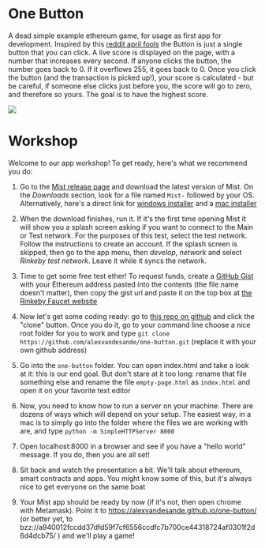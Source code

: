 One Button
===========

A dead simple example ethereum game, for usage as first app for development. Inspired by this [reddit april fools](https://www.reddit.com/r/thebutton/) the Button is just a single button that you can click. A live score is displayed on the page, with a number that increases every second. If anyone clicks the button, the number goes back to 0. If it overflows 255, it goes back to 0. Once you click the button (and the transaction is picked up!), your score is calculated - but be careful, if someone else clicks just before you, the score will go to zero, and therefore so yours. The goal is to have the highest score.

<img src="https://github.com/alexvandesande/one-button/blob/master/screenhot.png?raw=true" size="100">

Workshop
========


Welcome to our app workshop! To get ready, here's what we recommend you do:

1) Go to the [Mist release page](https://github.com/ethereum/mist/releases/tag/v0.9.0) and download the latest version of Mist. On the *Downloads* section, look for a file named `Mist-` followed by your OS. Alternatively, here's a direct link for [windows installer](https://www.dropbox.com/s/4kksukm3zzos0s9/Mist-installer-0-9-0.exe?dl=0) and a [mac installer](https://www.dropbox.com/s/j7zqfdsde6colp9/Mist-0.9.0.dmg?dl=0)

2) When the download finishes, run it. If it's the first time opening Mist it will show you a splash screen asking if you want to connect to the Main or Test network. For the purposes of this test, select the test network. Follow the instructions to create an account. If the splash screen is skipped, then go to the app menu, then *develop*, *network* and select *Rinkeby test network*. Leave it while it syncs the network.

3) Time to get some free test ether! To request funds, create a [GitHub Gist](https://gist.github.com) with your Ethereum address pasted into the contents (the file name doesn't matter), then copy the gist url and paste it on the top box at [the Rinkeby Faucet website](https://faucet.rinkeby.io)

4) Now let's get some coding ready: go to [this repo on github](https://github.com/alexvandesande/one-button) and click the "clone" button. Once you do it, go to your command line choose a nice root folder for you to work and type `git clone https://github.com/alexvandesande/one-button.git` (replace it with your own github address)

5) Go into the `one-button` folder. You can open index.html and take a look at it: this is our end goal. But don't stare at it too long: rename that file something else and rename the file `empty-page.html` as `index.html` and open it on your favorite text editor

6) Now, you need to know how to run a server on your machine. There are dozens of ways which will depend on your setup. The easiest way, in a mac is to simply go into the folder where the files we are working with are, and type `python -m SimpleHTTPServer 8000`

7) Open localhost:8000 in a browser and see if you have a "hello world" message. If you do, then you are all set!

8) Sit back and watch the presentation a bit. We'll talk about ethereum, smart contracts and apps. You might know some of this, but it's always nice to get everyone on the same boat

9) Your Mist app should be ready by now (if it's not, then open chrome with Metamask). Point it to https://alexvandesande.github.io/one-button/ (or better yet, to bzz://a940012fccdd37dfd59f7cf6556ccdfc7b700ce44318724af0301f2d6d4dcb75/ ) and we'll play a game! 

